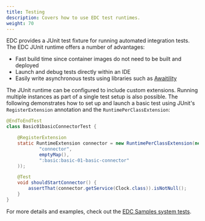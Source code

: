 ```yaml
---
title: Testing
description: Covers how to use EDC test runtimes.
weight: 70
---
```


EDC provides a JUnit test fixture for running automated integration tests. The EDC JUnit runtime offers a number of advantages:

- Fast build time since container images do not need to be built and deployed
- Launch and debug tests directly within an IDE
- Easily write asynchronous tests using libraries such as [Awaitility](http://www.awaitility.org/)

The JUnit runtime can be configured to include custom extensions. Running multiple instances as part of a single test setup is also possible. The following demonstrates how to set up and launch a basic test using JUnit's `RegisterExtension` annotation and the `RuntimePerClassExtension`:

```java
@EndToEndTest
class Basic01basicConnectorTest {

    @RegisterExtension
    static RuntimeExtension connector = new RuntimePerClassExtension(new EmbeddedRuntime(
            "connector",
            emptyMap(),
            ":basic:basic-01-basic-connector"
    ));

    @Test
    void shouldStartConnector() {
        assertThat(connector.getService(Clock.class)).isNotNull();
    }
}
```

For more details and examples, check out the [EDC Samples system tests](https://github.com/eclipse-edc/Samples/tree/main/system-tests).
